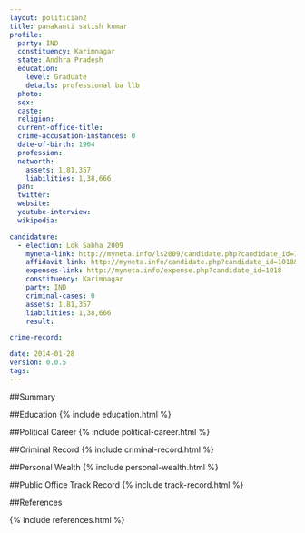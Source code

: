 ```yaml
---
layout: politician2
title: panakanti satish kumar
profile: 
  party: IND
  constituency: Karimnagar
  state: Andhra Pradesh
  education: 
    level: Graduate
    details: professional ba llb
  photo: 
  sex: 
  caste: 
  religion: 
  current-office-title: 
  crime-accusation-instances: 0
  date-of-birth: 1964
  profession: 
  networth: 
    assets: 1,81,357
    liabilities: 1,38,666
  pan: 
  twitter: 
  website: 
  youtube-interview: 
  wikipedia: 

candidature: 
  - election: Lok Sabha 2009
    myneta-link: http://myneta.info/ls2009/candidate.php?candidate_id=1018
    affidavit-link: http://myneta.info/candidate.php?candidate_id=1018&scan=original
    expenses-link: http://myneta.info/expense.php?candidate_id=1018
    constituency: Karimnagar 
    party: IND
    criminal-cases: 0
    assets: 1,81,357
    liabilities: 1,38,666
    result:  

crime-record: 

date: 2014-01-28
version: 0.0.5
tags: 
---
```

##Summary


##Education
{% include education.html %}


##Political Career
{% include political-career.html %}


##Criminal Record
{% include criminal-record.html %}


##Personal Wealth
{% include personal-wealth.html %}


##Public Office Track Record
{% include track-record.html %}


##References


{% include references.html %}